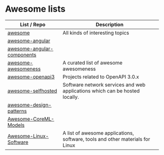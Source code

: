 
# Awesome lists

| List / Repo | Description |
| --- | --- |
| [awesome](https://github.com/sindresorhus/awesome) |  All kinds of interesting topics |
| [awesome-angular](https://github.com/PatrickJS/awesome-angular) |     |
| [awesome-angular-components](https://github.com/brillout/awesome-angular-components) |     |
| [awesome-awesomeness](https://github.com/bayandin/awesome-awesomeness) | A curated list of awesome awesomeness    |
| [awesome-openapi3](https://github.com/APIs-guru/awesome-openapi3) | Projects related to OpenAPI 3.0.x |
| [awesome-selfhosted](https://github.com/Kickball/awesome-selfhosted) | Software network services and web applications which can be hosted locally. |
| [awesome-design-patterns](https://github.com/DovAmir/awesome-design-patterns) |     |
| [Awesome-CoreML-Models](https://github.com/likedan/Awesome-CoreML-Models) |     |
| [Awesome-Linux-Software](https://github.com/luong-komorebi/Awesome-Linux-Software) | A list of awesome applications, software, tools and other materials for Linux 
